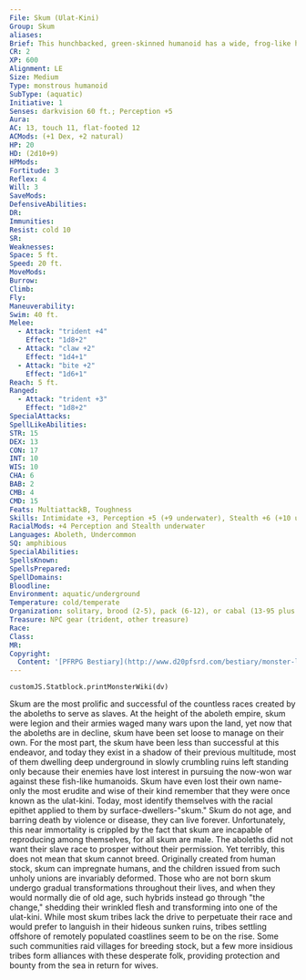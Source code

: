 ```yaml
---
File: Skum (Ulat-Kini)
Group: Skum
aliases: 
Brief: This hunchbacked, green-skinned humanoid has a wide, frog-like head but a mouth more akin to that of a toothy fish.
CR: 2
XP: 600
Alignment: LE
Size: Medium
Type: monstrous humanoid
SubType: (aquatic)
Initiative: 1
Senses: darkvision 60 ft.; Perception +5
Aura: 
AC: 13, touch 11, flat-footed 12
ACMods: (+1 Dex, +2 natural)
HP: 20
HD: (2d10+9)
HPMods: 
Fortitude: 3
Reflex: 4
Will: 3
SaveMods: 
DefensiveAbilities: 
DR: 
Immunities: 
Resist: cold 10
SR: 
Weaknesses: 
Space: 5 ft.
Speed: 20 ft.
MoveMods: 
Burrow: 
Climb: 
Fly: 
Maneuverability: 
Swim: 40 ft.
Melee: 
  - Attack: "trident +4"
    Effect: "1d8+2"
  - Attack: "claw +2"
    Effect: "1d4+1"
  - Attack: "bite +2"
    Effect: "1d6+1"
Reach: 5 ft.
Ranged: 
  - Attack: "trident +3"
    Effect: "1d8+2"
SpecialAttacks: 
SpellLikeAbilities: 
STR: 15
DEX: 13
CON: 17
INT: 10
WIS: 10
CHA: 6
BAB: 2
CMB: 4
CMD: 15
Feats: MultiattackB, Toughness
Skills: Intimidate +3, Perception +5 (+9 underwater), Stealth +6 (+10 underwater), Swim +15
RacialMods: +4 Perception and Stealth underwater
Languages: Aboleth, Undercommon
SQ: amphibious
SpecialAbilities: 
SpellsKnown: 
SpellsPrepared: 
SpellDomains: 
Bloodline: 
Environment: aquatic/underground
Temperature: cold/temperate
Organization: solitary, brood (2-5), pack (6-12), or cabal (13-95 plus 50% noncombatants, 1 subchief of 3rd level per 20 adults, 1 sorcerer of 4th-6th level per 40 adults, 1 chieftain of 7th-9th level, and 2-6 oozes)
Treasure: NPC gear (trident, other treasure)
Race: 
Class: 
MR: 
Copyright:
  Content: '[PFRPG Bestiary](http://www.d20pfsrd.com/bestiary/monster-listings/monstrous-humanoids/skum)'
---
```

```dataviewjs
customJS.Statblock.printMonsterWiki(dv)
```
Skum are the most prolific and successful of the countless races created by the aboleths to serve as slaves. At the height of the aboleth empire, skum were legion and their armies waged many wars upon the land, yet now that the aboleths are in decline, skum have been set loose to manage on their own. For the most part, the skum have been less than successful at this endeavor, and today they exist in a shadow of their previous multitude, most of them dwelling deep underground in slowly crumbling ruins left standing only because their enemies have lost interest in pursuing the now-won war against these fish-like humanoids. Skum have even lost their own name-only the most erudite and wise of their kind remember that they were once known as the ulat-kini. Today, most identify themselves with the racial epithet applied to them by surface-dwellers-"skum." Skum do not age, and barring death by violence or disease, they can live forever. Unfortunately, this near immortality is crippled by the fact that skum are incapable of reproducing among themselves, for all skum are male. The aboleths did not want their slave race to prosper without their permission. Yet terribly, this does not mean that skum cannot breed. Originally created from human stock, skum can impregnate humans, and the children issued from such unholy unions are invariably deformed. Those who are not born skum undergo gradual transformations throughout their lives, and when they would normally die of old age, such hybrids instead go through "the change," shedding their wrinkled flesh and transforming into one of the ulat-kini. While most skum tribes lack the drive to perpetuate their race and would prefer to languish in their hideous sunken ruins, tribes settling offshore of remotely populated coastlines seem to be on the rise. Some such communities raid villages for breeding stock, but a few more insidious tribes form alliances with these desperate folk, providing protection and bounty from the sea in return for wives.
